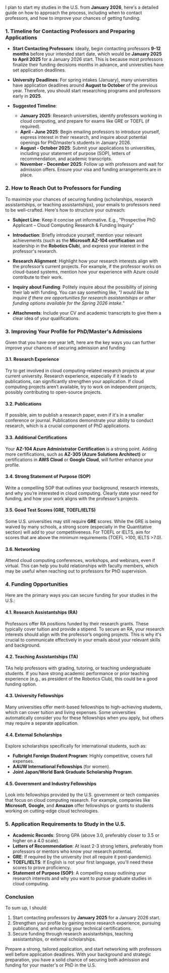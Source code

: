 I plan to start my studies in the U.S. from **January 2026**, here's a detailed guide on how to approach the process, including when to contact professors, and how to improve your chances of getting funding.

### 1. **Timeline for Contacting Professors and Preparing Applications**

- **Start Contacting Professors**: 
  Ideally, begin contacting professors **9-12 months** before your intended start date, which would be **January 2025 to April 2025** for a January 2026 start. This is because most professors finalize their funding decisions months in advance, and universities have set application deadlines.

- **University Deadlines**: For spring intakes (January), many universities have application deadlines around **August to October** of the previous year. Therefore, you should start researching programs and professors early in **2025**.

- **Suggested Timeline**:
  - **January 2025**: Research universities, identify professors working in cloud computing, and prepare for exams like GRE or TOEFL (if required).
  - **April - June 2025**: Begin emailing professors to introduce yourself, express interest in their research, and inquire about potential openings for PhD/master’s students in January 2026.
  - **August - October 2025**: Submit your applications to universities, including your statement of purpose (SOP), letters of recommendation, and academic transcripts.
  - **November - December 2025**: Follow up with professors and wait for admission offers. Ensure your visa and funding arrangements are in place.

### 2. **How to Reach Out to Professors for Funding**

To maximize your chances of securing funding (scholarships, research assistantships, or teaching assistantships), your emails to professors need to be well-crafted. Here's how to structure your outreach:

- **Subject Line**: Keep it concise yet informative. E.g., "Prospective PhD Applicant – Cloud Computing Research & Funding Inquiry"

- **Introduction**: Briefly introduce yourself, mention your relevant achievements (such as the **Microsoft AZ-104 certification** and leadership in the **Robotics Club**), and express your interest in the professor's research.

- **Research Alignment**: Highlight how your research interests align with the professor’s current projects. For example, if the professor works on cloud-based systems, mention how your experience with Azure could contribute to their work.

- **Inquiry about Funding**: Politely inquire about the possibility of joining their lab with funding. You can say something like, *"I would like to inquire if there are opportunities for research assistantships or other funding options available for the Spring 2026 intake."*

- **Attachments**: Include your CV and academic transcripts to give them a clear idea of your qualifications.

### 3. **Improving Your Profile for PhD/Master's Admissions**

Given that you have one year left, here are the key ways you can further improve your chances of securing admission and funding:

#### 3.1. **Research Experience**  
Try to get involved in cloud computing-related research projects at your current university. Research experience, especially if it leads to publications, can significantly strengthen your application. If cloud computing projects aren’t available, try to work on independent projects, possibly contributing to open-source projects.

#### 3.2. **Publications**  
If possible, aim to publish a research paper, even if it's in a smaller conference or journal. Publications demonstrate your ability to conduct research, which is a crucial component of PhD applications.

#### 3.3. **Additional Certifications**  
Your **AZ-104 Azure Administrator Certification** is a strong point. Adding more certifications, such as **AZ-305 (Azure Solutions Architect)** or certifications in **AWS Cloud** or **Google Cloud**, will further enhance your profile.

#### 3.4. **Strong Statement of Purpose (SOP)**  
Write a compelling SOP that outlines your background, research interests, and why you’re interested in cloud computing. Clearly state your need for funding, and how your work aligns with the professor’s projects.

#### 3.5. **Good Test Scores (GRE, TOEFL/IELTS)**  
Some U.S. universities may still require **GRE** scores. While the GRE is being waived by many schools, a strong score (especially in the Quantitative section) will add to your competitiveness. For TOEFL or IELTS, aim for scores that are above the minimum requirements (TOEFL >100, IELTS >7.0).

#### 3.6. **Networking**  
Attend cloud computing conferences, workshops, and webinars, even if virtual. This can help you build relationships with faculty members, which may be useful when reaching out to professors for PhD supervision.

### 4. **Funding Opportunities**

Here are the primary ways you can secure funding for your studies in the U.S.:

#### 4.1. **Research Assistantships (RA)**
Professors offer RA positions funded by their research grants. These typically cover tuition and provide a stipend. To secure an RA, your research interests should align with the professor’s ongoing projects. This is why it's crucial to communicate effectively in your emails about your relevant skills and background.

#### 4.2. **Teaching Assistantships (TA)**
TAs help professors with grading, tutoring, or teaching undergraduate students. If you have strong academic performance or prior teaching experience (e.g., as president of the Robotics Club), this could be a good funding option.

#### 4.3. **University Fellowships**
Many universities offer merit-based fellowships to high-achieving students, which can cover tuition and living expenses. Some universities automatically consider you for these fellowships when you apply, but others may require a separate application.

#### 4.4. **External Scholarships**
Explore scholarships specifically for international students, such as:
  - **Fulbright Foreign Student Program**: Highly competitive, covers full expenses.
  - **AAUW International Fellowships** (for women).
  - **Joint Japan/World Bank Graduate Scholarship Program**.

#### 4.5. **Government and Industry Fellowships**
Look into fellowships provided by the U.S. government or tech companies that focus on cloud computing research. For example, companies like **Microsoft**, **Google**, and **Amazon** offer fellowships or grants to students working on cutting-edge cloud technologies.

### 5. **Application Requirements to Study in the U.S.**

- **Academic Records**: Strong GPA (above 3.0, preferably closer to 3.5 or higher on a 4.0 scale).
- **Letters of Recommendation**: At least 2-3 strong letters, preferably from professors or mentors who know your research potential.
- **GRE**: If required by the university (not all require it post-pandemic).
- **TOEFL/IELTS**: If English is not your first language, you'll need these scores to prove proficiency.
- **Statement of Purpose (SOP)**: A compelling essay outlining your research interests and why you want to pursue graduate studies in cloud computing.

### Conclusion

To sum up, I should:
1. Start contacting professors by **January 2025** for a January 2026 start.
2. Strengthen your profile by gaining more research experience, pursuing publications, and enhancing your technical certifications.
3. Secure funding through research assistantships, teaching assistantships, or external scholarships.

Prepare a strong, tailored application, and start networking with professors well before application deadlines. With your background and strategic preparation, you have a solid chance of securing both admission and funding for your master's or PhD in the U.S.
